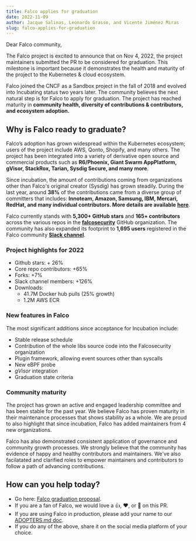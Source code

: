 ```yaml
---
title: Falco applies for graduation
date: 2022-11-09
author: Jacque Salinas, Leonardo Grasso, and Vicente Jiménez Miras
slug: falco-applies-for-graduation
---
```


Dear Falco community, 

The Falco project is excited to announce that on Nov 4, 2022, the project maintainers submitted the PR to be considered for graduation. This milestone is important because it demonstrates the health and maturity of the project to the Kubernetes & cloud ecosystem. 

Falco joined the CNCF as a Sandbox project in the fall of 2018 and evolved into Incubating status two years later. The community believes the next natural step is for Falco to apply for graduation. The project has reached maturity in **community health, diversity of contributions & contributors, and ecosystem adoption.**

## Why is Falco ready to graduate?

Falco’s adoption has grown widespread within the Kubernetes ecosystem; users of the project include AWS, Qonto, Shopify, and many others. The project has been integrated into a variety of derivative open source and commercial products such as **R6/Phoenix, Giant Swarm AppPlatform, gVisor, StackRox, Tarian, Sysdig Secure, and many more**. 

Since incubation, the amount of contributions coming from organizations other than Falco's original creator (Sysdig) has grown steadily. During the last year, around **38%** of the contributions came from a diverse group of committers that includes: **Innoteam, Amazon, Samsung, IBM, Mercari, RedHat, and many individual contributors. More details are available** [**here**](https://falco.devstats.cncf.io/d/5/companies-table?orgId=1&var-period_name=Last%20year&var-metric=contributions).

Falco currently stands with **5,300+ GitHub stars** and **165+ contributors** across the various repos in the [**falcosecurity**](https://github.com/falcosecurity) GitHub organization. The community has also expanded its footprint to **1,695 users** registered in the Falco community [**Slack channel**](https://kubernetes.slack.com/messages/falco).

### Project highlights for 2022

* Github stars: + 26%
* Core repo contributors: +65%
* Forks:  +7%
* Slack channel members: +126% 
* Downloads:
    * 41.7M Docker hub pulls (25% growth)
    * 1.2M AWS ECR

### New features in Falco

The most significant additions since acceptance for Incubation include:
* Stable release schedule
* Contribution of the whole libs source code into the Falcosecurity organization
* Plugin framework, allowing event sources other than syscalls
* New eBPF probe
* *gVisor* integration
* Graduation state criteria

### Community maturity

The project has grown an active and engaged leadership committee and has been stable for the past year. We believe Falco has proven maturity in their maintenance processes that shows stability as a whole. We are proud to also highlight that since incubation, Falco has added maintainers from 4 new organizations.
 
Falco has also demonstrated consistent application of governance and community growth processes. We strongly believe that the community has evidence of happy and healthy contributors and maintainers. We've also facilatated and clarified roles to empower maintainers and contributors to follow a path of advancing contributions. 

## How can you help today?

* Go here: [Falco graduation proposal](https://github.com/cncf/toc/pull/956).
* If you are a fan of Falco, we would love a 👍, ❤️, or 🚀 on this PR.
* If you are using Falco in production, please add your name to our [ADOPTERS.md doc](https://github.com/falcosecurity/falco/blob/master/ADOPTERS.md).
* If you do any of the above, share it on the social media platform of your choice.